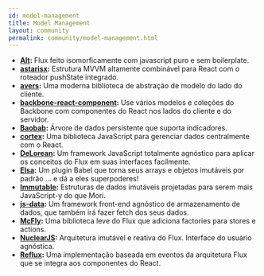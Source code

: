 ```yaml
---
id: model-management
title: Model Management
layout: community
permalink: community/model-management.html
---
```


* **[Alt](https://alt.js.org/):** Flux feito isomorficamente com javascript puro e sem boilerplate.
* **[astarisx](https://zuudo.github.io/astarisx/):** Estrutura MVVM altamente combinável para React com o roteador pushState integrado.
* **[avers](https://github.com/wereHamster/avers):** Uma moderna biblioteca de abstração de modelo do lado do cliente.
* **[backbone-react-component](https://github.com/magalhas/backbone-react-component):** Use vários modelos e coleções do Backbone com componentes do React nos lados do cliente e do servidor.
* **[Baobab](https://github.com/Yomguithereal/baobab):** Árvore de dados persistente que suporta indicadores.
* **[cortex](https://github.com/mquan/cortex/):** Uma biblioteca JavaScript para gerenciar dados centralmente com o React.
* **[DeLorean](https://github.com/deloreanjs/delorean):** Um framework JavaScript totalmente agnóstico para aplicar os conceitos do Flux em suas interfaces facilmente.
* **[Elsa](https://github.com/JonAbrams/elsa):** Um plugin Babel que torna seus arrays e objetos imutáveis ​​por padrão ... e dá a eles superpoderes!
* **[Immutable](https://github.com/facebook/immutable-js):** Estruturas de dados imutáveis ​​projetadas para serem mais JavaScript-y do que Mori.
* **[js-data](https://www.js-data.io/):** Um  framework front-end agnóstico de armazenamento de dados, que também irá fazer fetch dos seus dados.
* **[McFly](https://github.com/kenwheeler/mcfly):** Uma biblioteca leve do Flux que adiciona factories para stores e actions.
* **[NuclearJS](https://github.com/optimizely/nuclear-js):** Arquitetura imutável e reativa do Flux. Interface do usuário agnóstica.
* **[Reflux](https://github.com/spoike/refluxjs):** Uma implementação baseada em eventos da arquitetura Flux que se integra aos componentes do React.
